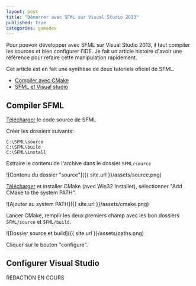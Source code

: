 ```yaml
---
layout: post
title: "Démarrer avec SFML sur Visual Studio 2013"
published: true
categories: gamedev
---
```


Pour pouvoir développer avec SFML sur Visual Studio 2013, il faut compiler les sources et bien configurer l'IDE. 
Je fait un article histoire d'avoir une référence pour refaire cette manipulation rapidement.

Cet article est en fait une synthèse de deux tutoriels oficiel de SFML.

* [Compiler avec CMake](http://sfml-dev.org/tutorials/2.0/compile-with-cmake-fr.php "Compiler avec CMake")
* [SFML et Visual studio](http://sfml-dev.org/tutorials/2.1/start-vc-fr.php "SFML et Visual studio")

## Compiler SFML

[Télécharger](http://sfml-dev.org/download-fr.php) le code source de SFML

Créer les dossiers suivants:

    C:\SFML\source
    C:\SFML\build
    C:\SFML\install

Extraire le contenu de l'archive dans le dossier `SFML/source`

![Contenu du dossier "source"]({{ site.url }}/assets/source.png)

[Télécharger](http://www.cmake.org/download/) et installer CMake (avec Win32 Installer), sélectionner "Add CMake to the system PATH".

![Ajouter au system PATH]({{ site.url }}/assets/cmake.png)

Lancer CMake, remplir les deux premiers champ avec les bon dossiers `SFML/source` et `SFML/build`.

![Dossier source et build]({{ site.url }}/assets/paths.png)

Cliquer sur le bouton "configure".

## Configurer Visual Studio

REDACTION EN COURS 